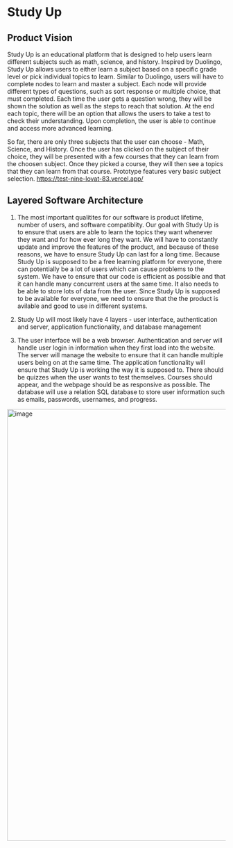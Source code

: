 # Study Up

## Product Vision
Study Up is an educational platform that is designed to help users learn different subjects such as math, science, and history. Inspired by Duolingo, Study Up allows users to either learn a subject based on a specific grade level or pick individual topics to learn.
Similar to Duolingo, users will have to complete nodes to learn and master a subject. Each node will provide different types of questions, such as sort response or multiple choice, that must completed. Each time the user gets a question wrong, they will be shown the solution as well as the steps to reach that solution. At the end each topic, there will be an option that allows the users to take a test to check their understanding. Upon completion, the user is able to continue and access more advanced learning.

So far, there are only three subjects that the user can choose - Math, Science, and History. Once the user has clicked on the subject of their choice, they will be presented with a few courses that they can learn from the choosen subject. Once they picked a course, they will then see a topics that they can learn from that course.
Prototype features very basic subject selection.
https://test-nine-lovat-83.vercel.app/


## Layered Software Architecture
1. The most important qualitites for our software is product lifetime, number of users, and software compatiblity. Our goal with Study Up is to ensure that users are able to learn the topics they want whenever they want and for how ever long they want. We will have to constantly update and improve the features of the product, and because of these reasons, we have to ensure Study Up can last for a long time. Because Study Up is supposed to be a free learning platform for everyone, there can potentially be a lot of users which can cause problems to the system. We have to ensure that our code is efficient as possible and that it can handle many concurrent users at the same time. It also needs to be able to store lots of data from the user. Since Study Up is supposed to be available for everyone, we need to ensure that the the product is avilable and good to use in different systems. 

2. Study Up will most likely have 4 layers - user interface, authentication and server, application functionality, and database management

3. The user interface will be a web browser. Authentication and server will handle user login in information when they first load into the website. The server will manage the website to ensure that it can handle multiple users being on at the same time. The application functionality will ensure that Study Up is working the way it is supposed to. There should be quizzes when the user wants to test themselves. Courses should appear, and the webpage should be as responsive as possible. The database will use a relation SQL database to store user information such as emails, passwords, usernames, and progress.

<img width="1679" height="994" alt="image" src="https://github.com/user-attachments/assets/92d8dd81-8599-475f-9aeb-d949d83277c9" />

